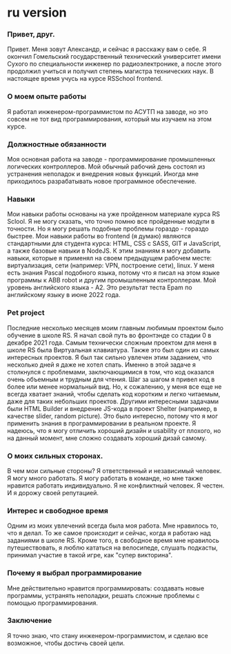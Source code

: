 # ru version
### Привет, друг.
Привет. Меня зовут Александр, и сейчас я расскажу вам о себе.
Я окончил Гомельский государственный технический университет имени Сухого по специальности инженер по радиоэлектронике, а после этого продолжил учиться и получил степень магистра технических наук. В настоящее время учусь на курсе RSSchool frontend.

### О моем опыте работы
Я работал инженером-программистом по АСУТП на заводе, но это совсем не тот вид программирования, который мы изучаем на этом курсе.

### Должностные обязанности
Моя основная работа на заводе - программирование промышленных логических контроллеров. Мой обычный рабочий день состоял из устранения неполадок и внедрения новых функций. Иногда мне приходилось разрабатывать новое программное обеспечение.  

### Навыки
Мои навыки работы основаны на уже пройденном материале курса RS Sclool. Я не могу сказать, что точно помню все пройденные модули в точности. Но я могу решать подобные проблемы гораздо - гораздо быстрее. Мои навыки работы во frontend (я думаю) являются стандартными для студента курса: HTML, CSS с SASS, GIT и JavaScript, а также базовые навыки в NodeJS. К этим знаниям я могу добавить навыки, которые я применял на своем предыдущем рабочем месте: виртуализация, сети (например: VPN, построение сети), linux. У меня есть знания Pascal подобного языка, потому что я писал на этом языке программы к ABB robot и другим промышленным контроллерам.
Мой уровень английского языка - A2. Это результат теста Epam по английскому языку в июне 2022 года.

### Pet project
Последние несколько месяцев моим главным любимым проектом было обучение в школе RS. Я начал свой путь во фронтэнде со стадии 0 в декабре 2021 года.
Самым технически сложным проектом для меня в школе RS была Виртуальная клавиатура. Также это был один из самых интересных проектов.
Я был так сильно увлечен этим заданием, что несколько дней я даже не хотел спать.
Именно в этой задаче я столкнулся с проблемами, заключающимися в том, что код оказался очень объемным и трудным для чтения. Шаг за шагом я привел код в более или менее нормальный вид. Но, к сожалению, у меня все еще не всегда хватает знаний, чтобы сделать код коротким и легко читаемым, даже для таких небольших проектов.
Другими интересными задачами были HTML Builder и внедрение JS-кода в проект Shelter (например, в качестве slider, random picture).
Это было интересно, потому что я мог применить знания в программировании в реальном проекте.
Я надеюсь, что я могу отличить хороший дизайн и usability от плохого, но на данный момент, мне сложно создавать хороший дизай самому.
### О моих сильных сторонах.
В чем мои сильные стороны?
Я ответственный и независимый человек.
Я могу много работать. Я могу работать в команде, но мне также нравится работать индивидуально. Я не конфликтный человек.
Я честен. И я дорожу своей репутацией.

### Интерес и свободное время
Одним из моих увлечений всегда была моя работа. Мне нравилось то, что я делал. То же самое происходит и сейчас, когда я работаю над заданиями в школе RS.
Кроме того, в свободное время мне нравилось путешествовать, я люблю кататься на велосипеде, слушать подкасты, принимал участие в такой игре, как "супер викторина".

### Почему я выбрал программирование
Мне действительно нравится программировать: создавать новые программы, устранять неполадки, решать сложные проблемы с помощью программирования.

### Заключение
Я точно знаю, что стану инженером-программистом, и сделаю все возможное, чтобы достичь своей цели.